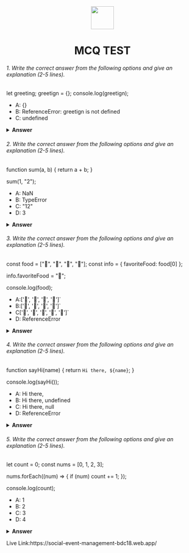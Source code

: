 <div align="center">
  <img height="60" src="https://edurev.gumlet.io/AllImages/original/ApplicationImages/CourseImages/944e5d47-8c55-4a89-91e5-22ab5f2798fc_CI.png">
  <h1>MCQ TEST</h1>
</div>

###### 1. Write the correct answer from the following options and give an explanation (2-5 lines).

let greeting;
greetign = {};
console.log(greetign);

- A: {}
- B: ReferenceError: greetign is not defined
- C: undefined

<details><summary><b>Answer</b></summary>
<p>

#### Answer: ?

<i>The correct answer is B. Because "greetign" is Not define. So it will return undefine.</i>

</p>
</details>

###### 2. Write the correct answer from the following options and give an explanation (2-5 lines).

function sum(a, b) {
  return a + b;
}

sum(1, "2");

- A: NaN
- B: TypeError
- C: "12"
- D: 3

<details><summary><b>Answer</b></summary>
<p>

#### Answer: ?

<i>The correct answer will be C that means the output of this code will be 12. 1 is a number, and "2" is a string so it perform string concatenation , the expression 1 + "2" set as "12" </i>

</p>
</details>

###### 3. Write the correct answer from the following options and give an explanation (2-5 lines).

const food = ["🍕", "🍫", "🥑", "🍔"];
const info = { favoriteFood: food[0] };

info.favoriteFood = "🍝";

console.log(food);

- A:['🍕', '🍫', '🥑', '🍔']`
- B:['🍝', '🍫', '🥑', '🍔']`
- C['🍝', '🍕', '🍫', '🥑', '🍔']`
- D: ReferenceError

<details><summary><b>Answer</b></summary>
<p>

#### Answer: ?

<i>The correct answer will be A. The food array will be the same as it is.Because it create an array of info bt the food Array remain unchage.</i>

</p>
</details>

###### 4. Write the correct answer from the following options and give an explanation (2-5 lines).

function sayHi(name) {
  return `Hi there, ${name}`;
}

console.log(sayHi());

- A: Hi there,
- B: Hi there, undefined
- C: Hi there, null
- D: ReferenceError

<details><summary><b>Answer</b></summary>
<p>

#### Answer: ?

<i>The correct answer will be B.Didn't provide an argument for the name parameter when calling sayHi(), the name variable inside the function will have the value of undefined by default.So it return Hi there Undefine</i>

</p>
</details>

###### 5. Write the correct answer from the following options and give an explanation (2-5 lines).

let count = 0;
const nums = [0, 1, 2, 3];

nums.forEach((num) => {
  if (num) count += 1;
});

console.log(count);

- A: 1
- B: 2
- C: 3
- D: 4

<details><summary><b>Answer</b></summary>
<p>

#### Answer: ?

<i>The correct answer will be C. That means the output will be 3. Here the condition is if num is truthy , increment the count variable by 1. The array contains [0,1,2,3]. Here, 0 is falsy value. That's why  it will not add 1 to the count. For other three others numbers it will add 1 for each time. That's why the answer will be 3.</i>

</p>
</details>

<p>Live Link:https://social-event-management-bdc18.web.app/</p>